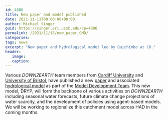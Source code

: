```yaml
---
id: 4886
title: New paper and model published
date: 2021-11-11T00:00:00+00:00
author: Michael Singer
guid: https://singer.eri.ucsb.edu/?p=4886
permalink: /2021/11/15/new_paper_GMD/
categories: 
tags: news
excerpt: "New paper and hydrological model led by Quichimbo at CU."
header:
   image: 
   caption: 
---
```


Various _DOWN2EARTH_ team members from [Cardiff University](https://www.cardiff.ac.uk/) and [University of Bristol](https://www.bristol.ac.uk/), have published a new [paper](https://gmd.copernicus.org/articles/14/6893/2021/) and associated [hydrological model](https://doi.org/10.5281/zenodo.5061988) as part of the [Model Development Team](http://down2earthproject.org/model_development/). This new model, DRYP, will form the backbone of various activities on _DOWN2EARTH_ including seasonal water forecasts, future climate change projections of water scarcity, and the development of policies using agent-based models. We will be working to regionalize this catchment model across HAD in the coming months. 